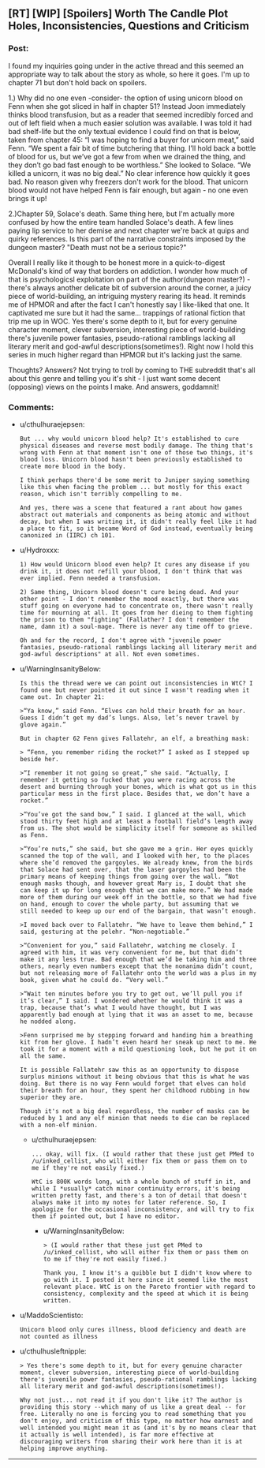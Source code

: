 ## [RT] [WIP] [Spoilers] Worth The Candle Plot Holes, Inconsistencies, Questions and Criticism

### Post:




I found my inquiries going under in the active thread and this seemed an appropriate way to talk about the story as whole, so here it goes.
I'm up to chapter 71 but don't hold back on spoilers.

1.) Why did no one even -consider- the option of using unicorn blood on Fenn when she got sliced in half in chapter 51? Instead Joon immediately thinks blood transfusion, but as a reader that seemed incredibly forced and out of left field when a much easier solution was available. I was told it had bad shelf-life but the only textual evidence I could find on that is below, taken from chapter 45:
“I was hoping to find a buyer for unicorn meat,” said Fenn. “We spent a fair bit of time butchering that thing. I’ll hold back a bottle of blood for us, but we’ve got a few from when we drained the thing, and they don’t go bad fast enough to be worthless.” She looked to Solace. “We killed a unicorn, it was no big deal.”
No clear inference how quickly it goes bad. No reason given why freezers don't work for the blood. That unicorn blood would not have helped Fenn is fair enough, but again - no one even brings it up!

2.)Chapter 59, Solace's death. Same thing here, but I'm actually more confused by how the entire team handled Solace's death. A few lines paying lip service to her demise and next chapter we're back at quips and quirky references. Is this part of the narrative constraints imposed by the dungeon master? "Death must not be a serious topic?"

Overall I really like it though to be honest more in a quick-to-digest McDonald's kind of way that borders on addiction. I wonder how much of that is psychologicsl exploitation on part of the author(dungeon master?) - there's always another delicate bit of subversion around the corner, a juicy piece of world-building, an intriguing mystery rearing its head. It reminds me of HPMOR and after the fact I can't honestly say I like-liked that one. It captivated me sure but it had the same... trappings of rational fiction that trip me up in WOC. Yes there's some depth to it, but for every genuine character moment, clever subversion, interesting piece of world-building there's juvenile power fantasies, pseudo-rational ramblings lacking all literary merit and god-awful descriptions(sometimes!). Right now I hold this series in much higher regard than HPMOR but it's lacking just the same.

Thoughts? Answers? Not trying to troll by coming to THE subreddit that's all about this genre and telling you it's shit - I just want some decent (opposing) views on the points I make. And answers, goddamnit!

### Comments:

- u/cthulhuraejepsen:
  ```
  But ... why would unicorn blood help? It's established to cure physical diseases and reverse most bodily damage. The thing that's wrong with Fenn at that moment isn't one of those two things, it's blood loss. Unicorn blood hasn't been previously established to create more blood in the body.

  I think perhaps there'd be some merit to Juniper saying something like this when facing the problem ... but mostly for this exact reason, which isn't terribly compelling to me.

  And yes, there was a scene that featured a rant about how games abstract out materials and components as being atomic and without decay, but when I was writing it, it didn't really feel like it had a place to fit, so it became Word of God instead, eventually being canonized in (IIRC) ch 101.
  ```

- u/Hydroxxx:
  ```
  1) How would Unicorn blood even help? It cures any disease if you drink it, it does not refill your blood, I don't think that was ever implied. Fenn needed a transfusion.

  2) Same thing, Unicorn blood doesn't cure being dead. And your other point - I don't remember the mood exactly, but there was stuff going on everyone had to concentrate on, there wasn't really time for mourning at all. It goes from her dieing to them fighting the prison to them "fighting" (Fallather? I don't remember the name, damn it) a soul-mage. There is never any time off to grieve.

  Oh and for the record, I don't agree with "juvenile power fantasies, pseudo-rational ramblings lacking all literary merit and god-awful descriptions" at all. Not even sometimes.
  ```

- u/WarningInsanityBelow:
  ```
  Is this the thread were we can point out inconsistencies in WtC? I found one but never pointed it out since I wasn't reading when it came out. In chapter 21:

  >“Ya know,” said Fenn. “Elves can hold their breath for an hour. Guess I didn’t get my dad’s lungs. Also, let’s never travel by glove again.”

  But in chapter 62 Fenn gives Fallatehr, an elf, a breathing mask:

  > “Fenn, you remember riding the rocket?” I asked as I stepped up beside her.

  >“I remember it not going so great,” she said. “Actually, I remember it getting so fucked that you were racing across the desert and burning through your bones, which is what got us in this particular mess in the first place. Besides that, we don’t have a rocket.”

  >“You’ve got the sand bow,” I said. I glanced at the wall, which stood thirty feet high and at least a football field’s length away from us. The shot would be simplicity itself for someone as skilled as Fenn.

  >“You’re nuts,” she said, but she gave me a grin. Her eyes quickly scanned the top of the wall, and I looked with her, to the places where she’d removed the gargoyles. We already knew, from the birds that Solace had sent over, that the laser gargoyles had been the primary means of keeping things from going over the wall. “Not enough masks though, and however great Mary is, I doubt that she can keep it up for long enough that we can make more.” We had made more of them during our week off in the bottle, so that we had five on hand, enough to cover the whole party, but assuming that we still needed to keep up our end of the bargain, that wasn’t enough.

  >I moved back over to Fallatehr. “We have to leave them behind,” I said, gesturing at the pelehr. “Non-negotiable.”

  >“Convenient for you,” said Fallatehr, watching me closely. I agreed with him, it was very convenient for me, but that didn’t make it any less true. Bad enough that we’d be taking him and three others, nearly even numbers except that the nonanima didn’t count, but not releasing more of Fallatehr onto the world was a plus in my book, given what he could do. “Very well.”

  >“Wait ten minutes before you try to get out, we’ll pull you if it’s clear,” I said. I wondered whether he would think it was a trap, because that’s what I would have thought, but I was apparently bad enough at lying that it was an asset to me, because he nodded along.

  >Fenn surprised me by stepping forward and handing him a breathing kit from her glove. I hadn’t even heard her sneak up next to me. He took it for a moment with a mild questioning look, but he put it on all the same.

  It is possible Fallatehr saw this as an opportunity to dispose surplus minions without it being obvious that this is what he was doing. But there is no way Fenn would forget that elves can hold their breath for an hour, they spent her childhood rubbing in how superior they are.

  Though it's not a big deal regardless, the number of masks can be reduced by 1 and any elf minion that needs to die can be replaced with a non-elf minion.
  ```

  - u/cthulhuraejepsen:
    ```
    ... okay, will fix. (I would rather that these just get PMed to /u/inked_cellist, who will either fix them or pass them on to me if they're not easily fixed.)

    WtC is 800K words long, with a whole bunch of stuff in it, and while I *usually* catch minor continuity errors, it's being written pretty fast, and there's a ton of detail that doesn't always make it into my notes for later reference. So, I apologize for the occasional inconsistency, and will try to fix them if pointed out, but I have no editor.
    ```

    - u/WarningInsanityBelow:
      ```
      > (I would rather that these just get PMed to /u/inked_cellist, who will either fix them or pass them on to me if they're not easily fixed.)

      Thank you, I know it's a quibble but I didn't know where to go with it. I posted it here since it seemed like the most relevant place. WtC is on the Pareto frontier with regard to consistency, complexity and the speed at which it is being written.
      ```

- u/MaddoScientisto:
  ```
  Unicorn blood only cures illness, blood deficiency and death are not counted as illness
  ```

- u/cthulhusleftnipple:
  ```
  > Yes there's some depth to it, but for every genuine character moment, clever subversion, interesting piece of world-building there's juvenile power fantasies, pseudo-rational ramblings lacking all literary merit and god-awful descriptions(sometimes!).

  Why not just... not read it if you don't like it? The author is providing this story --which many of us like a great deal -- for free. Literally no one is forcing you to read something that you don't enjoy, and criticism of this type, no matter how earnest and well intended you might mean it as (and it's by no means clear that it actually is well intended), is far more effective at discouraging writers from sharing their work here than it is at helping improve anything.
  ```

---

